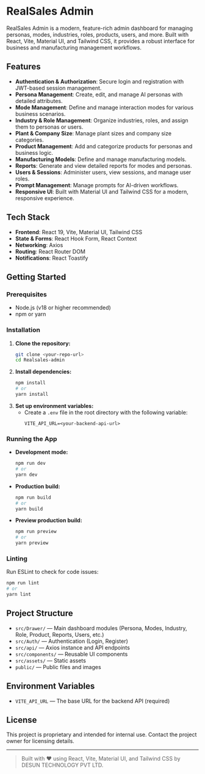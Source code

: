 # RealSales Admin

RealSales Admin is a modern, feature-rich admin dashboard for managing personas, modes, industries, roles, products, users, and more. Built with React, Vite, Material UI, and Tailwind CSS, it provides a robust interface for business and manufacturing management workflows.

## Features

- **Authentication & Authorization**: Secure login and registration with JWT-based session management.
- **Persona Management**: Create, edit, and manage AI personas with detailed attributes.
- **Mode Management**: Define and manage interaction modes for various business scenarios.
- **Industry & Role Management**: Organize industries, roles, and assign them to personas or users.
- **Plant & Company Size**: Manage plant sizes and company size categories.
- **Product Management**: Add and categorize products for personas and business logic.
- **Manufacturing Models**: Define and manage manufacturing models.
- **Reports**: Generate and view detailed reports for modes and personas.
- **Users & Sessions**: Administer users, view sessions, and manage user roles.
- **Prompt Management**: Manage prompts for AI-driven workflows.
- **Responsive UI**: Built with Material UI and Tailwind CSS for a modern, responsive experience.

## Tech Stack

- **Frontend**: React 19, Vite, Material UI, Tailwind CSS
- **State & Forms**: React Hook Form, React Context
- **Networking**: Axios
- **Routing**: React Router DOM
- **Notifications**: React Toastify

## Getting Started

### Prerequisites
- Node.js (v18 or higher recommended)
- npm or yarn

### Installation

1. **Clone the repository:**
   ```bash
   git clone <your-repo-url>
   cd Realsales-admin
   ```
2. **Install dependencies:**
   ```bash
   npm install
   # or
   yarn install
   ```
3. **Set up environment variables:**
   - Create a `.env` file in the root directory with the following variable:
     ```env
     VITE_API_URL=<your-backend-api-url>
     ```

### Running the App

- **Development mode:**
  ```bash
  npm run dev
  # or
  yarn dev
  ```
- **Production build:**
  ```bash
  npm run build
  # or
  yarn build
  ```
- **Preview production build:**
  ```bash
  npm run preview
  # or
  yarn preview
  ```

### Linting

Run ESLint to check for code issues:
```bash
npm run lint
# or
yarn lint
```

## Project Structure

- `src/Drawer/` — Main dashboard modules (Persona, Modes, Industry, Role, Product, Reports, Users, etc.)
- `src/Auth/` — Authentication (Login, Register)
- `src/api/` — Axios instance and API endpoints
- `src/components/` — Reusable UI components
- `src/assets/` — Static assets
- `public/` — Public files and images

## Environment Variables

- `VITE_API_URL` — The base URL for the backend API (required)

## License

This project is proprietary and intended for internal use. Contact the project owner for licensing details.

---

> Built with ❤️ using React, Vite, Material UI, and Tailwind CSS by DESUN TECHNOLOGY PVT LTD.
